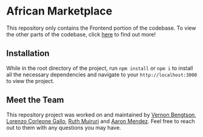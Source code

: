 # African Marketplace

This repository only contains the Frontend portion of the codebase. To view the other parts of the codebase, click [here](https://github.com/Build-Week-AfricanMarket4) to find out more!

## Installation

While in the root directory of the project, run `npm install` or `npm i` to install all the necessary dependencies and navigate to your `http://localhost:3000` to view the project.

## Meet the Team

This repository project was worked on and maintained by [Vernon Bengtson](https://github.com/VABIII),
[Lorenzo Corleone Gallo](https://github.com/lgallo95), [Ruth Muiruri](https://github.com/waithira001) and [Aaron Mendez](https://github.com/aaronamendez). Feel free to reach out to them with any questions you may have.
